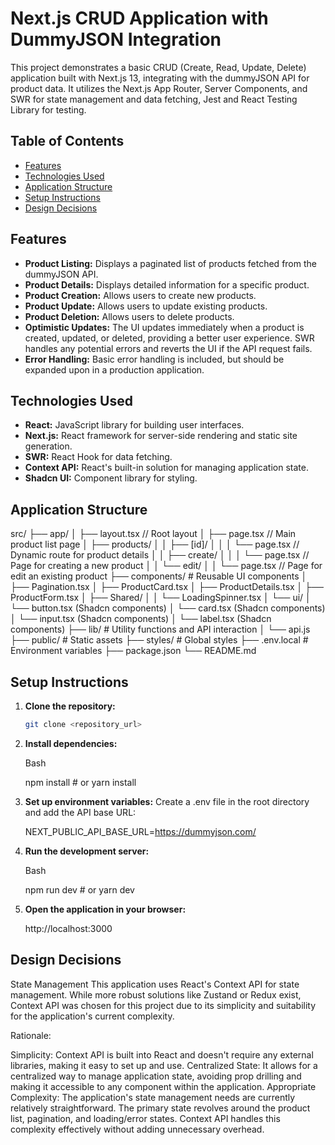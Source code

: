 # Next.js CRUD Application with DummyJSON Integration

This project demonstrates a basic CRUD (Create, Read, Update, Delete) application built with Next.js 13, integrating with the dummyJSON API for product data.  It utilizes the Next.js App Router, Server Components, and SWR for state management and data fetching, Jest and React Testing Library for testing.

## Table of Contents

- [Features](#features)
- [Technologies Used](#technologies-used)
- [Application Structure](#application-structure)
- [Setup Instructions](#setup-instructions)
- [Design Decisions](#design-decisions)

## Features

- **Product Listing:** Displays a paginated list of products fetched from the dummyJSON API.
- **Product Details:** Displays detailed information for a specific product.
- **Product Creation:** Allows users to create new products.
- **Product Update:** Allows users to update existing products.
- **Product Deletion:** Allows users to delete products.
- **Optimistic Updates:** The UI updates immediately when a product is created, updated, or deleted, providing a better user experience. SWR handles any potential errors and reverts the UI if the API request fails.
- **Error Handling:** Basic error handling is included, but should be expanded upon in a production application.

## Technologies Used

- **React:** JavaScript library for building user interfaces.
- **Next.js:** React framework for server-side rendering and static site generation.
- **SWR:** React Hook for data fetching.
- **Context API:** React's built-in solution for managing application state.
- **Shadcn UI:** Component library for styling.

## Application Structure
src/
├── app/
│   ├── layout.tsx                // Root layout
│   ├── page.tsx                  // Main product list page
│   ├── products/
│   │   ├── [id]/
│   │   │   └── page.tsx         // Dynamic route for product details
│   │   ├── create/
│   │   │   └── page.tsx         // Page for creating a new product
│   │   └── edit/
│   │       └── page.tsx         // Page for edit an existing product
├── components/          # Reusable UI components
│   ├── Pagination.tsx
│   ├── ProductCard.tsx
│   ├── ProductDetails.tsx
│   ├── ProductForm.tsx
│   ├── Shared/
│   │   └── LoadingSpinner.tsx
│   └── ui/
│       └── button.tsx (Shadcn components)
│       └── card.tsx (Shadcn components)
│       └── input.tsx (Shadcn components)
│       └── label.tsx (Shadcn components)
├── lib/                 # Utility functions and API interaction
│   └── api.js
├── public/              # Static assets
├── styles/             # Global styles
├── .env.local          # Environment variables
├── package.json
└── README.md


## Setup Instructions

1. **Clone the repository:**
   ```bash
   git clone <repository_url>

2. **Install dependencies:**

    Bash

    npm install  # or yarn install

3. **Set up environment variables:**
    Create a .env file in the root directory and add the API base URL:

    NEXT_PUBLIC_API_BASE_URL=https://dummyjson.com/

4. **Run the development server:**

    Bash

    npm run dev  # or yarn dev

5. **Open the application in your browser:**

    http://localhost:3000


## Design Decisions

State Management
This application uses React's Context API for state management.  While more robust solutions like Zustand or Redux exist, Context API was chosen for this project due to its simplicity and suitability for the application's current complexity.

Rationale:

Simplicity: Context API is built into React and doesn't require any external libraries, making it easy to set up and use.
Centralized State: It allows for a centralized way to manage application state, avoiding prop drilling and making it accessible to any component within the application.
Appropriate Complexity: The application's state management needs are currently relatively straightforward. The primary state revolves around the product list, pagination, and loading/error states. Context API handles this complexity effectively without adding unnecessary overhead.